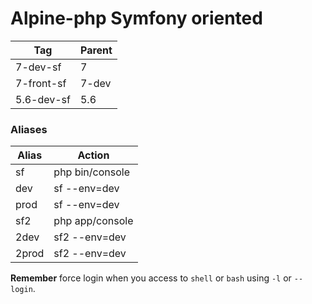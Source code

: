# Alpine-php Symfony oriented

|   Tag      | Parent |
|------------|--------|
| 7-dev-sf   | 7      |
| 7-front-sf | 7-dev  |
| 5.6-dev-sf | 5.6    |

### Aliases

| Alias  | Action           |
|--------|------------------|
|  sf    |  php bin/console |
|  dev   |  sf --env=dev    |
|  prod  |  sf --env=dev    |
|  sf2   |  php app/console |
|  2dev  |  sf2 --env=dev   |
|  2prod |  sf2 --env=dev   |


**Remember** force login when you access to `shell` or `bash` using `-l` or `--login`.
